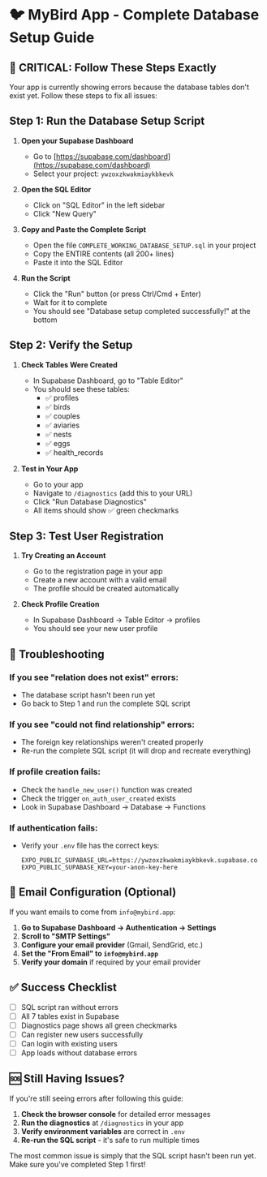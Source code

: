 # 🐦 MyBird App - Complete Database Setup Guide

## 🚨 CRITICAL: Follow These Steps Exactly

Your app is currently showing errors because the database tables don't exist yet. Follow these steps to fix all issues:

## Step 1: Run the Database Setup Script

1. **Open your Supabase Dashboard**
   - Go to [https://supabase.com/dashboard](https://supabase.com/dashboard)
   - Select your project: `ywzoxzkwakmiaykbkevk`

2. **Open the SQL Editor**
   - Click on "SQL Editor" in the left sidebar
   - Click "New Query"

3. **Copy and Paste the Complete Script**
   - Open the file `COMPLETE_WORKING_DATABASE_SETUP.sql` in your project
   - Copy the ENTIRE contents (all 200+ lines)
   - Paste it into the SQL Editor

4. **Run the Script**
   - Click the "Run" button (or press Ctrl/Cmd + Enter)
   - Wait for it to complete
   - You should see "Database setup completed successfully!" at the bottom

## Step 2: Verify the Setup

1. **Check Tables Were Created**
   - In Supabase Dashboard, go to "Table Editor"
   - You should see these tables:
     - ✅ profiles
     - ✅ birds  
     - ✅ couples
     - ✅ aviaries
     - ✅ nests
     - ✅ eggs
     - ✅ health_records

2. **Test in Your App**
   - Go to your app
   - Navigate to `/diagnostics` (add this to your URL)
   - Click "Run Database Diagnostics"
   - All items should show ✅ green checkmarks

## Step 3: Test User Registration

1. **Try Creating an Account**
   - Go to the registration page in your app
   - Create a new account with a valid email
   - The profile should be created automatically

2. **Check Profile Creation**
   - In Supabase Dashboard → Table Editor → profiles
   - You should see your new user profile

## 🔧 Troubleshooting

### If you see "relation does not exist" errors:
- The database script hasn't been run yet
- Go back to Step 1 and run the complete SQL script

### If you see "could not find relationship" errors:
- The foreign key relationships weren't created properly
- Re-run the complete SQL script (it will drop and recreate everything)

### If profile creation fails:
- Check the `handle_new_user()` function was created
- Check the trigger `on_auth_user_created` exists
- Look in Supabase Dashboard → Database → Functions

### If authentication fails:
- Verify your `.env` file has the correct keys:
  ```
  EXPO_PUBLIC_SUPABASE_URL=https://ywzoxzkwakmiaykbkevk.supabase.co
  EXPO_PUBLIC_SUPABASE_KEY=your-anon-key-here
  ```

## 📧 Email Configuration (Optional)

If you want emails to come from `info@mybird.app`:

1. **Go to Supabase Dashboard → Authentication → Settings**
2. **Scroll to "SMTP Settings"**
3. **Configure your email provider** (Gmail, SendGrid, etc.)
4. **Set the "From Email" to `info@mybird.app`**
5. **Verify your domain** if required by your email provider

## ✅ Success Checklist

- [ ] SQL script ran without errors
- [ ] All 7 tables exist in Supabase
- [ ] Diagnostics page shows all green checkmarks
- [ ] Can register new users successfully
- [ ] Can login with existing users
- [ ] App loads without database errors

## 🆘 Still Having Issues?

If you're still seeing errors after following this guide:

1. **Check the browser console** for detailed error messages
2. **Run the diagnostics** at `/diagnostics` in your app
3. **Verify environment variables** are correct in `.env`
4. **Re-run the SQL script** - it's safe to run multiple times

The most common issue is simply that the SQL script hasn't been run yet. Make sure you've completed Step 1 first!